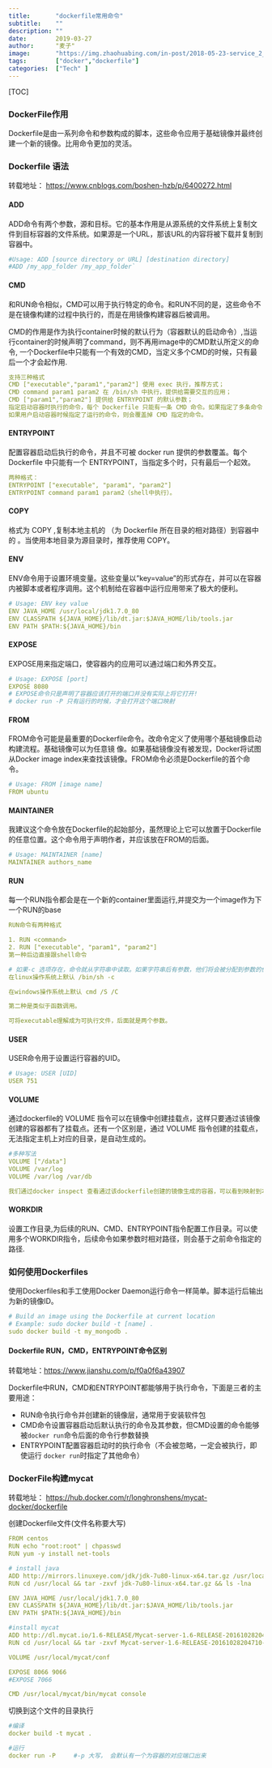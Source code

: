 ```yaml
---
title:       "dockerfile常用命令"
subtitle:    ""
description: ""
date:        2019-03-27
author:      "麦子"
image:       "https://img.zhaohuabing.com/in-post/2018-05-23-service_2_service_auth/background.jpg"
tags:        ["docker","dockerfile"]
categories:  ["Tech" ]
---
```




[TOC]

### DockerFile作用

Dockerfile是由一系列命令和参数构成的脚本，这些命令应用于基础镜像并最终创建一个新的镜像。比用命令更加的灵活。 

### Dockerfile 语法

转载地址： https://www.cnblogs.com/boshen-hzb/p/6400272.html

#### ADD

ADD命令有两个参数，源和目标。它的基本作用是从源系统的文件系统上复制文件到目标容器的文件系统。如果源是一个URL，那该URL的内容将被下载并复制到容器中。

```yaml
#Usage: ADD [source directory or URL] [destination directory]
#ADD /my_app_folder /my_app_folder` 
```

#### CMD

和RUN命令相似，CMD可以用于执行特定的命令。和RUN不同的是，这些命令不是在镜像构建的过程中执行的，而是在用镜像构建容器后被调用。

CMD的作用是作为执行container时候的默认行为（容器默认的启动命令）,当运行container的时候声明了command，则不再用image中的CMD默认所定义的命令, 一个Dockerfile中只能有一个有效的CMD，当定义多个CMD的时候，只有最后一个才会起作用.

```yaml
支持三种格式
CMD ["executable","param1","param2"] 使用 exec 执行，推荐方式；
CMD command param1 param2 在 /bin/sh 中执行，提供给需要交互的应用；
CMD ["param1","param2"] 提供给 ENTRYPOINT 的默认参数；
指定启动容器时执行的命令，每个 Dockerfile 只能有一条 CMD 命令。如果指定了多条命令，只有最后一条会被执行。
如果用户启动容器时候指定了运行的命令，则会覆盖掉 CMD 指定的命令。
```



#### ENTRYPOINT

配置容器启动后执行的命令，并且不可被 docker run 提供的参数覆盖。每个 Dockerfile 中只能有一个 ENTRYPOINT，当指定多个时，只有最后一个起效。

```yaml
两种格式：
ENTRYPOINT ["executable", "param1", "param2"]
ENTRYPOINT command param1 param2（shell中执行）。
```

   

#### COPY

格式为 COPY <src> <dest>,复制本地主机的 <src>（为 Dockerfile 所在目录的相对路径）到容器中的 <dest>。当使用本地目录为源目录时，推荐使用 COPY。



#### ENV

ENV命令用于设置环境变量。这些变量以”key=value”的形式存在，并可以在容器内被脚本或者程序调用。这个机制给在容器中运行应用带来了极大的便利。

```yaml
# Usage: ENV key value
ENV JAVA_HOME /usr/local/jdk1.7.0_80
ENV CLASSPATH ${JAVA_HOME}/lib/dt.jar:$JAVA_HOME/lib/tools.jar
ENV PATH $PATH:${JAVA_HOME}/bin
```



#### EXPOSE

EXPOSE用来指定端口，使容器内的应用可以通过端口和外界交互。

```yaml
# Usage: EXPOSE [port]
EXPOSE 8080
# EXPOSE命令只是声明了容器应该打开的端口并没有实际上将它打开!
# docker run -P 只有运行的时候，才会打开这个端口映射 

```



#### FROM

FROM命令可能是最重要的Dockerfile命令。改命令定义了使用哪个基础镜像启动构建流程。基础镜像可以为任意镜 像。如果基础镜像没有被发现，Docker将试图从Docker image index来查找该镜像。FROM命令必须是Dockerfile的首个命令。

```yaml
# Usage: FROM [image name]
FROM ubuntu 
```



#### MAINTAINER

我建议这个命令放在Dockerfile的起始部分，虽然理论上它可以放置于Dockerfile的任意位置。这个命令用于声明作者，并应该放在FROM的后面。

```yaml
# Usage: MAINTAINER [name]
MAINTAINER authors_name 
```



#### RUN

每一个RUN指令都会是在一个新的container里面运行,并提交为一个image作为下一个RUN的base

```yaml
RUN命令有两种格式

1. RUN <command>
2. RUN ["executable", "param1", "param2"]
第一种后边直接跟shell命令

# 如果-c 选项存在，命令就从字符串中读取。如果字符串后有参数，他们将会被分配到参数的位置上，从$0开始。
在linux操作系统上默认 /bin/sh -c 

在windows操作系统上默认 cmd /S /C

第二种是类似于函数调用。

可将executable理解成为可执行文件，后面就是两个参数。
```



#### USER

USER命令用于设置运行容器的UID。

```yaml
# Usage: USER [UID]
USER 751
```



#### VOLUME

通过dockerfile的 VOLUME 指令可以在镜像中创建挂载点，这样只要通过该镜像创建的容器都有了挂载点。还有一个区别是，通过 VOLUME 指令创建的挂载点，无法指定主机上对应的目录，是自动生成的。

```yaml
#多种写法
VOLUME ["/data"]
VOLUME /var/log
VOLUME /var/log /var/db

我们通过docker inspect 查看通过该dockerfile创建的镜像生成的容器，可以看到映射到本地的一个地址
```



#### WORKDIR

设置工作目录,为后续的RUN、CMD、ENTRYPOINT指令配置工作目录。可以使用多个WORKDIR指令，后续命令如果参数时相对路径，则会基于之前命令指定的路径.



### 如何使用Dockerfiles

使用Dockerfiles和手工使用Docker Daemon运行命令一样简单。脚本运行后输出为新的镜像ID。

```yaml
# Build an image using the Dockerfile at current location
# Example: sudo docker build -t [name] .
sudo docker build -t my_mongodb . 
```



#### Dockerfile RUN，CMD，ENTRYPOINT命令区别

转载地址：https://www.jianshu.com/p/f0a0f6a43907

Dockerfile中RUN，CMD和ENTRYPOINT都能够用于执行命令，下面是三者的主要用途：

- RUN命令执行命令并创建新的镜像层，通常用于安装软件包
- CMD命令设置容器启动后默认执行的命令及其参数，但CMD设置的命令能够被`docker run`命令后面的命令行参数替换
- ENTRYPOINT配置容器启动时的执行命令（不会被忽略，一定会被执行，即使运行 `docker run`时指定了其他命令）

### DockerFile构建mycat

 转载地址： https://hub.docker.com/r/longhronshens/mycat-docker/dockerfile

创建Dockerfile文件(文件名称要大写)

```yaml
FROM centos
RUN echo "root:root" | chpasswd
RUN yum -y install net-tools

# install java
ADD http://mirrors.linuxeye.com/jdk/jdk-7u80-linux-x64.tar.gz /usr/local/
RUN cd /usr/local && tar -zxvf jdk-7u80-linux-x64.tar.gz && ls -lna

ENV JAVA_HOME /usr/local/jdk1.7.0_80
ENV CLASSPATH ${JAVA_HOME}/lib/dt.jar:$JAVA_HOME/lib/tools.jar
ENV PATH $PATH:${JAVA_HOME}/bin

#install mycat
ADD http://dl.mycat.io/1.6-RELEASE/Mycat-server-1.6-RELEASE-20161028204710-linux.tar.gz /usr/local
RUN cd /usr/local && tar -zxvf Mycat-server-1.6-RELEASE-20161028204710-linux.tar.gz && ls -lna

VOLUME /usr/local/mycat/conf

EXPOSE 8066 9066
#EXPOSE 7066

CMD /usr/local/mycat/bin/mycat console
```

切换到这个文件的目录执行

```yaml
#编译
docker build -t mycat .

#运行
docker run -P     #-p 大写， 会默认有一个为容器的对应端口出来


```





